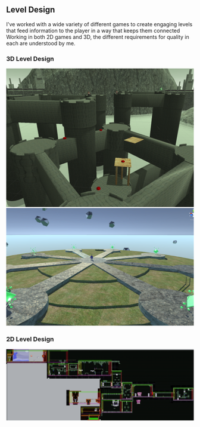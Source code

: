## Level Design
I've worked with a wide variety of different games to create engaging levels that feed information to the player in a way that keeps them connected<br>
Working in both 2D games and 3D, the different requirements for quality in each are understood by me.<br>
### 3D Level Design
<img src="images/Castle01.PNG" alt="">
<img src="images/Wheel01.PNG" alt="">

### 2D Level Design
<img src="images/WillfulPigLevel.PNG" alt="">
